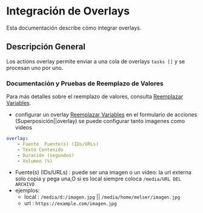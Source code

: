 # Integración de Overlays

Esta documentación describe cómo integrar overlays.

## Descripción General

Los actions overlay permite enviar a una cola de overlays `tasks []` y se procesan uno por uno.

### Documentación y Pruebas de Reemplazo de Valores

Para más detalles sobre el reemplazo de valores, consulta [Reemplazar Variables](/Setconfig).

- configurar un overlay
[Reemplazar Variables](/Actions)
en el formulario de acciones (Superposición||overlay) se puede configurar tanto imagenes como videos
```yaml
overlay:
    - Fuente  Fuente(s) (IDs/URLs) 
    - Texto Contenido 
    - Duración (segundos) 
    - Volumen (%) 
```
- Fuente(s) (IDs/URLs) : puede ser una imagen o un video:
la url externa solo copia y pega una,O si es local siempre coloca `/media/URL DEL ARCHIVO`
- ejemplos:
   - local : `/media/d:/imagen.jpg` || `/media/home/melser/imagen.jpg`
   - url : `https://example.com/imagen.jpg`